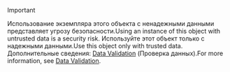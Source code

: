 > [!IMPORTANT]
> <span data-ttu-id="b2ae4-101">Использование экземпляра этого объекта с ненадежными данными представляет угрозу безопасности.</span><span class="sxs-lookup"><span data-stu-id="b2ae4-101">Using an instance of this object with untrusted data is a security risk.</span></span> <span data-ttu-id="b2ae4-102">Используйте этот объект только с надежными данными.</span><span class="sxs-lookup"><span data-stu-id="b2ae4-102">Use this object only with trusted data.</span></span> <span data-ttu-id="b2ae4-103">Дополнительные сведения: [Data Validation](https://www.owasp.org/index.php/Data_Validation) (Проверка данных).</span><span class="sxs-lookup"><span data-stu-id="b2ae4-103">For more information, see [Data Validation](https://www.owasp.org/index.php/Data_Validation).</span></span>
